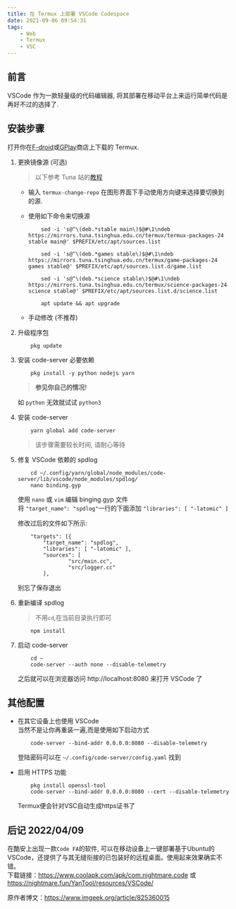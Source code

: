 ```yaml
---
title: 在 Termux 上部署 VSCode Codespace
date: 2021-09-06 09:54:31
tags: 
    - Web
    - Termux
    - VSC
---
```


## 前言

VSCode 作为一款轻量级的代码编辑器, 将其部署在移动平台上来运行简单代码是再好不过的选择了.

## 安装步骤

打开你在[F-droid](https://f-droid.org/en/packages/com.termux/)或[GPlay](https://play.google.com/store/apps/details?id=com.termux&hl=zh&gl=US)商店上下载的 Termux.

1. 更换镜像源 (可选)

   > 以下参考 Tuna 站的[教程](https://mirrors.tuna.tsinghua.edu.cn/help/termux/)

   - 输入 `termux-change-repo` 在图形界面下手动使用方向键来选择要切换到的源.

   - 使用如下命令来切换源

     ```shell
         sed -i 's@^\(deb.*stable main\)$@#\1\ndeb https://mirrors.tuna.tsinghua.edu.cn/termux/termux-packages-24 stable main@' $PREFIX/etc/apt/sources.list

         sed -i 's@^\(deb.*games stable\)$@#\1\ndeb https://mirrors.tuna.tsinghua.edu.cn/termux/game-packages-24 games stable@' $PREFIX/etc/apt/sources.list.d/game.list

         sed -i 's@^\(deb.*science stable\)$@#\1\ndeb https://mirrors.tuna.tsinghua.edu.cn/termux/science-packages-24 science stable@' $PREFIX/etc/apt/sources.list.d/science.list

         apt update && apt upgrade
     ```

   - 手动修改 (不推荐)

2. 升级程序包

    ```shell
        pkg update
    ```

3. 安装 code-server 必要依赖

    ```shell
        pkg install -y python nodejs yarn
    ```

    > **参见你自己的情况!**

    如 `python` 无效就试试 `python3`

3. 安装 code-server

    ```shell
        yarn global add code-server
    ```

    > 该步骤需要较长时间, 请耐心等待

4. 修复 VSCode 依赖的 spdlog

    ```shell
        cd ~/.config/yarn/global/node_modules/code-server/lib/vscode/node_modules/spdlog/
        nano binding.gyp
    ```

    使用 `nano` 或 `vim` 编辑 binging.gyp 文件  
    将 `"target_name": "spdlog"`一行的下面添加 `"libraries": [ "-latomic" ]`

    修改过后的文件如下所示:

    ```gyp
        "targets": [{
            "target_name": "spdlog",
            "libraries": [ "-latomic" ],
            "sources": [
                    "src/main.cc",
                    "src/logger.cc"
            ],
    ```

    别忘了保存退出

5. 重新编译 spdlog

    > 不用`cd`,在当前目录执行即可

    ```shell
        npm install
    ```

6. 启动 code-server

    ```shell
        cd ~
        code-server --auth none --disable-telemetry
    ```

    之后就可以在浏览器访问 http://localhost:8080 来打开 VSCode 了

## 其他配置

- 在其它设备上也使用 VSCode  
  当然不是让你再重装一遍,而是使用如下启动方式

    ```shell
        code-server --bind-addr 0.0.0.0:8080 --disable-telemetry
    ```

    登陆密码可以在 `~/.config/code-server/config.yaml` 找到

- 启用 HTTPS 功能

    ```shell
        pkg install openssl-tool
        code-server --bind-addr 0.0.0.0:8080 --cert --disable-telemetry
    ```

    Termux便会针对VSC自动生成https证书了

## 后记 2022/04/09

在酷安上出现一款`Code FA`的软件, 可以在移动设备上一键部署基于Ubuntu的VSCode，还提供了与其无缝衔接的已包装好的远程桌面。使用起来效果确实不错。  
下载链接：https://www.coolapk.com/apk/com.nightmare.code 或 https://nightmare.fun/YanTool/resources/VSCode/

原作者博文：https://www.imgeek.org/article/825360015
